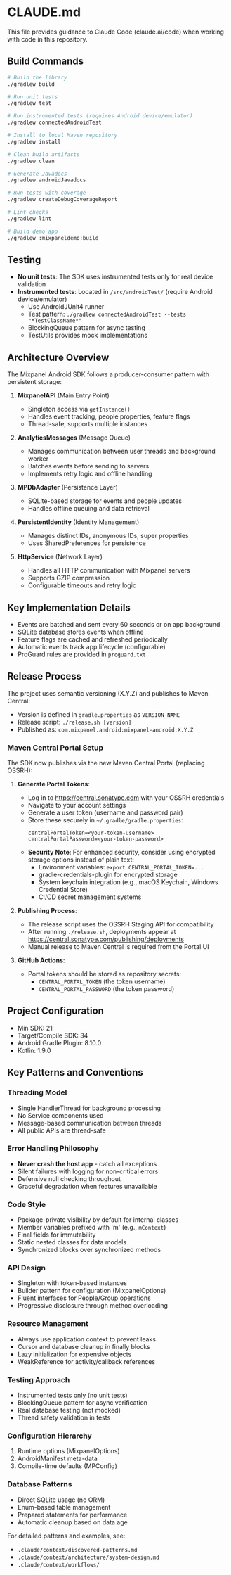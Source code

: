 # CLAUDE.md

This file provides guidance to Claude Code (claude.ai/code) when working with code in this repository.

## Build Commands

```bash
# Build the library
./gradlew build

# Run unit tests
./gradlew test

# Run instrumented tests (requires Android device/emulator)
./gradlew connectedAndroidTest

# Install to local Maven repository  
./gradlew install

# Clean build artifacts
./gradlew clean

# Generate Javadocs
./gradlew androidJavadocs

# Run tests with coverage
./gradlew createDebugCoverageReport

# Lint checks
./gradlew lint

# Build demo app
./gradlew :mixpaneldemo:build
```

## Testing

- **No unit tests**: The SDK uses instrumented tests only for real device validation
- **Instrumented tests**: Located in `/src/androidTest/` (require Android device/emulator)
  - Use AndroidJUnit4 runner
  - Test pattern: `./gradlew connectedAndroidTest --tests "*TestClassName*"`
  - BlockingQueue pattern for async testing
  - TestUtils provides mock implementations

## Architecture Overview

The Mixpanel Android SDK follows a producer-consumer pattern with persistent storage:

1. **MixpanelAPI** (Main Entry Point)
   - Singleton access via `getInstance()`
   - Handles event tracking, people properties, feature flags
   - Thread-safe, supports multiple instances

2. **AnalyticsMessages** (Message Queue)
   - Manages communication between user threads and background worker
   - Batches events before sending to servers
   - Implements retry logic and offline handling

3. **MPDbAdapter** (Persistence Layer)
   - SQLite-based storage for events and people updates
   - Handles offline queuing and data retrieval

4. **PersistentIdentity** (Identity Management)
   - Manages distinct IDs, anonymous IDs, super properties
   - Uses SharedPreferences for persistence

5. **HttpService** (Network Layer)
   - Handles all HTTP communication with Mixpanel servers
   - Supports GZIP compression
   - Configurable timeouts and retry logic

## Key Implementation Details

- Events are batched and sent every 60 seconds or on app background
- SQLite database stores events when offline
- Feature flags are cached and refreshed periodically
- Automatic events track app lifecycle (configurable)
- ProGuard rules are provided in `proguard.txt`

## Release Process

The project uses semantic versioning (X.Y.Z) and publishes to Maven Central:
- Version is defined in `gradle.properties` as `VERSION_NAME`
- Release script: `./release.sh [version]`
- Published as: `com.mixpanel.android:mixpanel-android:X.Y.Z`

### Maven Central Portal Setup

The SDK now publishes via the new Maven Central Portal (replacing OSSRH):

1. **Generate Portal Tokens**:
   - Log in to https://central.sonatype.com with your OSSRH credentials
   - Navigate to your account settings
   - Generate a user token (username and password pair)
   - Store these securely in `~/.gradle/gradle.properties`:
     ```
     centralPortalToken=<your-token-username>
     centralPortalPassword=<your-token-password>
     ```
   - **Security Note**: For enhanced security, consider using encrypted storage options instead of plain text:
     - Environment variables: `export CENTRAL_PORTAL_TOKEN=...`
     - gradle-credentials-plugin for encrypted storage
     - System keychain integration (e.g., macOS Keychain, Windows Credential Store)
     - CI/CD secret management systems

2. **Publishing Process**:
   - The release script uses the OSSRH Staging API for compatibility
   - After running `./release.sh`, deployments appear at https://central.sonatype.com/publishing/deployments
   - Manual release to Maven Central is required from the Portal UI

3. **GitHub Actions**:
   - Portal tokens should be stored as repository secrets:
     - `CENTRAL_PORTAL_TOKEN` (the token username)
     - `CENTRAL_PORTAL_PASSWORD` (the token password)

## Project Configuration

- Min SDK: 21
- Target/Compile SDK: 34
- Android Gradle Plugin: 8.10.0
- Kotlin: 1.9.0

## Key Patterns and Conventions

### Threading Model
- Single HandlerThread for background processing
- No Service components used
- Message-based communication between threads
- All public APIs are thread-safe

### Error Handling Philosophy
- **Never crash the host app** - catch all exceptions
- Silent failures with logging for non-critical errors
- Defensive null checking throughout
- Graceful degradation when features unavailable

### Code Style
- Package-private visibility by default for internal classes
- Member variables prefixed with 'm' (e.g., `mContext`)
- Final fields for immutability
- Static nested classes for data models
- Synchronized blocks over synchronized methods

### API Design
- Singleton with token-based instances
- Builder pattern for configuration (MixpanelOptions)
- Fluent interfaces for People/Group operations
- Progressive disclosure through method overloading

### Resource Management
- Always use application context to prevent leaks
- Cursor and database cleanup in finally blocks
- Lazy initialization for expensive objects
- WeakReference for activity/callback references

### Testing Approach
- Instrumented tests only (no unit tests)
- BlockingQueue pattern for async verification
- Real database testing (not mocked)
- Thread safety validation in tests

### Configuration Hierarchy
1. Runtime options (MixpanelOptions)
2. AndroidManifest meta-data
3. Compile-time defaults (MPConfig)

### Database Patterns
- Direct SQLite usage (no ORM)
- Enum-based table management
- Prepared statements for performance
- Automatic cleanup based on data age

For detailed patterns and examples, see:
- `.claude/context/discovered-patterns.md`
- `.claude/context/architecture/system-design.md`
- `.claude/context/workflows/`